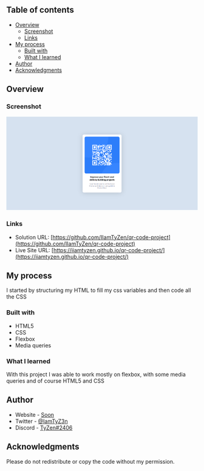 ## Table of contents

- [Overview](#overview)
  - [Screenshot](#screenshot)
  - [Links](#links)
- [My process](#my-process)
  - [Built with](#built-with)
  - [What I learned](#what-i-learned)
- [Author](#author)
- [Acknowledgments](#acknowledgments)



## Overview

### Screenshot

![](./screenshot.jpg)


### Links

- Solution URL: [https://github.com/IIamTyZen/qr-code-project](https://github.com/IIamTyZen/qr-code-project)
- Live Site URL: [https://iiamtyzen.github.io/qr-code-project/](https://iiamtyzen.github.io/qr-code-project/)

## My process

I started by structuring my HTML to fill my css variables and then code all the CSS

### Built with

- HTML5 
- CSS 
- Flexbox
- Media queries 


### What I learned

With this project I was able to work mostly on flexbox, with some media queries and of course HTML5 and CSS

## Author

- Website - [Soon](Soon)
- Twitter - [@IamTyZ3n](https://www.twitter.com/IamTyZ3n)
- Discord - [TyZen#2406](TyZen#2406)


## Acknowledgments

Please do not redistribute or copy the code without my permission.
